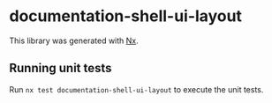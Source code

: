 # documentation-shell-ui-layout

This library was generated with [Nx](https://nx.dev).

## Running unit tests

Run `nx test documentation-shell-ui-layout` to execute the unit tests.
